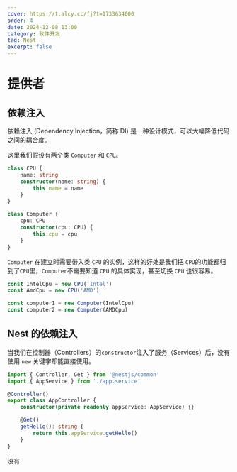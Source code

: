 ```yaml
---
cover: https://t.alcy.cc/fj?t=1733634000
order: 4
date: 2024-12-08 13:00
category: 软件开发
tag: Nest
excerpt: false
---
```


# 提供者

## 依赖注入

依赖注入 (Dependency Injection，简称 DI) 是一种设计模式，可以大幅降低代码之间的耦合度。

这里我们假设有两个类 `Computer` 和 `CPU`。

```TypeScript
class CPU {
    name: string
    constructor(name: string) {
        this.name = name
    }
}

class Computer {
    cpu: CPU
    constructor(cpu: CPU) {
        this.cpu = cpu
    }
}
```

`Computer` 在建立时需要带入类 `CPU` 的实例，这样的好处是我们把 `CPU`的功能都归到了`CPU`里，`Computer`不需要知道 `CPU` 的具体实现，甚至切换 `CPU` 也很容易。

```TypeScript
const IntelCpu = new CPU('Intel')
const AmdCpu = new CPU('AMD')

const computer1 = new Computer(IntelCpu)
const computer2 = new Computer(AMDCpu)
```

## Nest 的依赖注入

当我们在控制器（Controllers）的`constructor`注入了服务（Services）后，没有使用 `new` 关键字却能直接使用。

```TypeScript
import { Controller, Get } from '@nestjs/common'
import { AppService } from './app.service'

@Controller()
export class AppController {
    constructor(private readonly appService: AppService) {}

    @Get()
    getHello(): string {
        return this.appService.getHello()
    }
}
```

没有